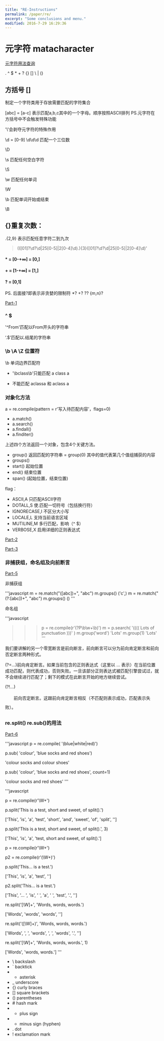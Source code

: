 ```yaml
---
title: "RE-Instructions"
permalink: /paper/re/
excerpt: "Some conclusions and menu."
modified: 2016-7-29 16:29:36
---
```


# 元字符 matacharacter
[元字符用法查询](http://bbs.fishc.com/forum.php?mod=viewthread&tid=57691&extra=page%3D1%26filter%3Dtypeid%26typeid%3D403)

. ^ $ * + ? {} [] \ \| ()

## 方括号  [] 
制定一个字符类用于存放需要匹配的字符集合

[abc] = [a-c] 表示匹配a,b,c其中的一个字母。顺序按照ASCⅡ排列
PS.元字符在方括号中不会触发特殊功能

'\\'会剥夺元字符的特殊作用

\d = [0-9] \d\d\d 匹配一个三位数

\D

\s 匹配任何空白字符

\S

\w 匹配任何单词

\W

\b 匹配单词开始或结束

\B

## {}重复次数：
 .{2,9} 表示匹配任意字符二到九次

> (([01]?\d?\d\|25[0-5]\|2[0-4]\d)\.){3}([01]?\d?\d\|25[0-5]\|2[0-4]\d)'

#### * = [0-+∞] = [0,]

#### + = [1-+∞] = [1,]

#### ? = [0,1]

PS. 后面接?即表示非贪婪的限制符 *? +? ?? {m,n}?

[Part-1](http://bbs.fishc.com/forum.php?mod=viewthread&tid=57073&extra=page%3D1%26filter%3Dtypeid%26typeid%3D403)

### ^  $

'^From'匹配以From开头的字符串

‘\.$’匹配以.结尾的字符串

### \b \A \Z 位置符

\b 单词边界匹配符

- '\bclass\b'只能匹配 a class a

- 不能匹配 aclassa 和 aclass a 

### 对象化方法

a = re.compile(pattern = r'写入待匹配内容'，flags=0)

- a.match()
- a.search()
- a.findall()
- a.finditer()

上述四个方法返回一个对象，包含4个关键方法。
- group() 返回匹配的字符串 = group(0) 其中的值代表第几个值组捕获的内容
- groups()
- start() 起始位置
- end()   结束位置
- span()  (起始位置，结束位置)

flag：
- ASCII,A         只匹配ASCII字符
- DOTALL,S        使.匹配一切符号（包括换行符）
- IGNORECASE,I    不区分大小写
- LOCALE,L        支持当前语言区域
- MUTILINE,M      多行匹配，影响（^ $）
- VERBOSE,X       启用详细的正则表达式

[Part-2](http://bbs.fishc.com/thread-57188-1-1.html)

[Part-3](http://bbs.fishc.com/thread-57207-1-1.html)

### 非捕获组，命名组及向前断言

[Part-5](http://bbs.fishc.com/thread-57317-1-1.html)

非捕获组

'''javascript
m = re.match("([abc])+", "abc")
m.groups()
('c',)
m = re.match("(?:[abc])+", "abc")
m.groups()
()
'''

命名组

'''javascript
>>> p = re.compile(r'(?P<word>\b\w+\b)')
>>> m = p.search( '(((( Lots of punctuation )))' )
>>> m.group('word')
'Lots'
>>> m.group(1)
'Lots'
'''

我们要讲解的另一个零宽断言是前向断言，前向断言可以分为前向肯定断言和前向否定断言两种形式。

(?=...)前向肯定断言。如果当前包含的正则表达式（这里以 ... 表示）在当前位置成功匹配，则代表成功，否则失败。一旦该部分正则表达式被匹配引擎尝试过，就不会继续进行匹配了；剩下的模式在此断言开始的地方继续尝试。

(?!...)<p style="line-height:30px;text-indent:2em;text-align:left">前向否定断言。这跟前向肯定断言相反（不匹配则表示成功，匹配表示失败）。</p>

### re.split() re.sub()的用法
[Part-6](http://bbs.fishc.com/thread-57362-1-1.html)

'''javascript
p = re.compile( '(blue|white|red)')

p.sub( 'colour', 'blue socks and red shoes')

'colour socks and colour shoes'

p.sub( 'colour', 'blue socks and red shoes', count=1)

'colour socks and red shoes'
'''

'''javascript

p = re.compile(r'\W+')

p.split('This is a test, short and sweet, of split().')

['This', 'is', 'a', 'test', 'short', 'and', 'sweet', 'of', 'split', '']

p.split('This is a test, short and sweet, of split().', 3)

['This', 'is', 'a', 'test, short and sweet, of split().']

p = re.compile(r'\W+')

p2 = re.compile(r'(\W+)')

p.split('This... is a test.')

['This', 'is', 'a', 'test', '']

p2.split('This... is a test.')

['This', '... ', 'is', ' ', 'a', ' ', 'test', '.', '']

re.split('[\W]+', 'Words, words, words.')

['Words', 'words', 'words', '']

re.split('([\W]+)', 'Words, words, words.')

['Words', ', ', 'words', ', ', 'words', '.', ''] 

re.split('[\W]+', 'Words, words, words.', 1)

['Words', 'words, words.']
'''

- \ backslash
- ` backtick
- * asterisk
- _ underscore
- {} curly braces
- [] square brackets
- () parentheses
- \# hash mark
- + plus sign
- - minus sign (hyphen)
- . dot
- ! exclamation mark
